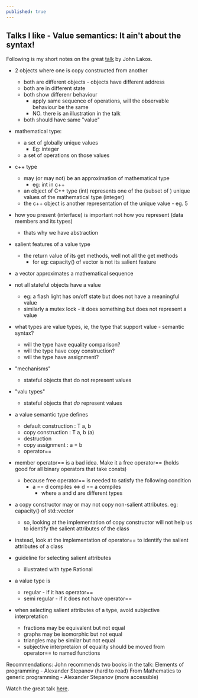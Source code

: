 ```yaml
---
published: true
---
```

## Talks I like - Value semantics: It ain't about the syntax!

Following is my short notes on the great [talk](https://www.youtube.com/watch?v=AL9DBWdj-Pg) by John Lakos.

- 2 objects where one is copy constructed from another
  - both are different objects - objects have different address
  - both are in different state
  - both show differenr behaviour
    - apply same sequence of operations, will the observable behaviour be the same
    - NO. there is an illustration in the talk
  - both should have same "value"

- mathematical type:
  - a set of globally unique values
    - Eg: integer
  - a set of operations on those values

- c++ type
  - may (or may not) be an approximation of mathematical type
    - eg: int in c++
  - an object of C++ type (int) represents one of the (subset of )
    unique values of the mathematical type (integer)
  - the c++ object is another representation of the unique value - eg. 5

- how you present (interface) is important not how you represent (data members and its types)
  - thats why we have abstraction

- salient features of a value type
  - the return value of its get methods, well not all the get methods
    - for eg: capacity() of vector is not its salient feature

- a vector approximates a mathematical sequence

- not all stateful objects have a value
  - eg: a flash light has on/off state but does not have a meaningful value
  - similarly a mutex lock - it does something but does not represent a value

- what types are value types, ie, the type that support value - semantic syntax?
  - will the type have equality comparison?
  - will the type have copy construction?
  - will the type have assignment?

- "mechanisms"
  - stateful objects that do not represent values 
- "valu types"
  - stateful objects that *do* represent values

- a value semantic type defines
  - default construction : T a, b
  - copy construction : T a, b (a)
  - destruction
  - copy assignment : a = b
  - operator==

- member operator== is a bad idea. Make it a free operator== (holds good for all binary operators that take consts)
  - because free operator== is needed to satisfy the following condition
    - a == d compiles <=> d == a compiles
      - where a and d are different types

- a copy constructor may or may not copy non-salient attributes. eg: capacity() of std::vector
  - so, looking at the implementation of copy constructor will not help us to
    identify the salient attributes of the class

- instead, look at the implementation of operator== to identify the
  salient attributes of a class

- guideline for selecting salient attributes
  - illustrated with type Rational

- a value type is
  - regular - if it has operator==
  - semi regular - if it does not have operator==

- when selecting salient attributes of a type, avoid subjective interpretation
  - fractions may be equivalent but not equal
  - graphs may be isomorphic but not equal
  - triangles may be similar but not equal
  - subjective interpretaion of equality should be moved from operator==
    to named functions

Recommendations:
John recommends two books in the talk:
Elements of programming - Alexander Stepanov (hard to read)
From Mathematics to generic programming - Alexander Stepanov (more accessible)

Watch the great talk [here](https://www.youtube.com/watch?v=AL9DBWdj-Pg).

